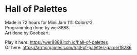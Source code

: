 # Hall of Palettes

Made in 72 hours for Mini Jam 111: Colors^2. <br>
Programming done by wer8888. <br>
Art done by Goobeart. <br>

Play it here: https://wer8888.itch.io/hall-of-palettes <br>
Or here: https://armorgames.com/hall-of-palettes-game/19286
